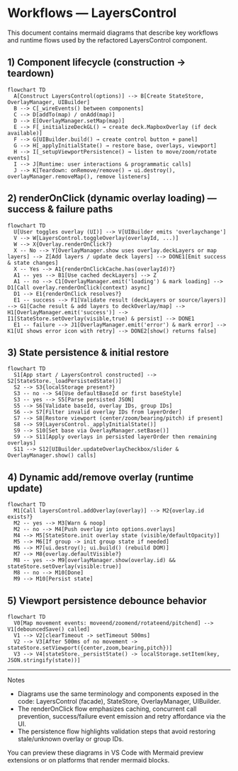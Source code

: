 # Workflows — LayersControl

This document contains mermaid diagrams that describe key workflows and runtime flows used by the refactored LayersControl component.

## 1) Component lifecycle (construction → teardown)

```mermaid
flowchart TD
  A[Construct LayersControl(options)] --> B[Create StateStore, OverlayManager, UIBuilder]
  B --> C[_wireEvents() between components]
  C --> D[addTo(map) / onAdd(map)]
  D --> E[OverlayManager.setMap(map)]
  E --> F[_initializeDeckGL() → create deck.MapboxOverlay (if deck available)]
  F --> G[UIBuilder.build() → create control button + panel]
  G --> H[_applyInitialState() → restore base, overlays, viewport]
  H --> I[_setupViewportPersistence() → listen to move/zoom/rotate events]
  I --> J[Runtime: user interactions & programmatic calls]
  J --> K[Teardown: onRemove/remove() → ui.destroy(), overlayManager.removeMap(), remove listeners]
```

## 2) renderOnClick (dynamic overlay loading) — success & failure paths

```mermaid
flowchart TD
  U[User toggles overlay (UI)] --> V[UIBuilder emits 'overlaychange']
  V --> W[LayersControl.toggleOverlay(overlayId, ...)]
  W --> X{Overlay.renderOnClick?}
  X -- No --> Y[OverlayManager.show uses overlay.deckLayers or map layers] --> Z[Add layers / update deck layers] --> DONE1[Emit success & state changes]
  X -- Yes --> A1{renderOnClickCache.has(overlayId)?}
  A1 -- yes --> B1[Use cached deckLayers] --> Z
  A1 -- no --> C1[OverlayManager.emit('loading') & mark loading] --> D1[Call overlay.renderOnClick(context) async]
  D1 --> E1{renderOnClick resolves?}
  E1 -- success --> F1[Validate result (deckLayers or source/layers)] --> G1[Cache result & add layers to deckOverlay/map] --> H1[OverlayManager.emit('success')] --> I1[StateStore.setOverlay(visible,true) & persist] --> DONE1
  E1 -- failure --> J1[OverlayManager.emit('error') & mark error] --> K1[UI shows error icon with retry] --> DONE2[show() returns false]
```

## 3) State persistence & initial restore

```mermaid
flowchart TD
  S1[App start / LayersControl constructed] --> S2[StateStore._loadPersistedState()]
  S2 --> S3{localStorage present?}
  S3 -- no --> S4[Use defaultBaseId or first baseStyle]
  S3 -- yes --> S5[Parse persisted JSON]
  S5 --> S6[Validate baseId, overlay IDs, group IDs]
  S6 --> S7[Filter invalid overlay IDs from layerOrder]
  S7 --> S8[Restore viewport (center/zoom/bearing/pitch) if present]
  S8 --> S9[LayersControl._applyInitialState()]
  S9 --> S10[Set base via OverlayManager.setBase()]
  S9 --> S11[Apply overlays in persisted layerOrder then remaining overlays]
  S11 --> S12[UIBuilder.updateOverlayCheckbox/slider & OverlayManager.show() calls]
```

## 4) Dynamic add/remove overlay (runtime update)

```mermaid
flowchart TD
  M1[Call layersControl.addOverlay(overlay)] --> M2{overlay.id exists?}
  M2 -- yes --> M3[Warn & noop]
  M2 -- no --> M4[Push overlay into options.overlays]
  M4 --> M5[StateStore.init overlay state (visible/defaultOpacity)]
  M5 --> M6[If group -> init group state if needed]
  M6 --> M7[ui.destroy(); ui.build() (rebuild DOM)]
  M7 --> M8{overlay.defaultVisible?}
  M8 -- yes --> M9[overlayManager.show(overlay.id) && stateStore.setOverlay(visible:true)]
  M8 -- no --> M10[Done]
  M9 --> M10[Persist state]
```

## 5) Viewport persistence debounce behavior

```mermaid
flowchart TD
  V0[Map movement events: moveend/zoomend/rotateend/pitchend] --> V1[debouncedSave() called]
  V1 --> V2[clearTimeout -> setTimeout 500ms]
  V2 --> V3[After 500ms of no movement -> stateStore.setViewport({center,zoom,bearing,pitch})]
  V3 --> V4[stateStore._persistState() -> localStorage.setItem(key, JSON.stringify(state))]
```

---

Notes
- Diagrams use the same terminology and components exposed in the code: LayersControl (facade), StateStore, OverlayManager, UIBuilder.
- The renderOnClick flow emphasizes caching, concurrent call prevention, success/failure event emission and retry affordance via the UI.
- The persistence flow highlights validation steps that avoid restoring stale/unknown overlay or group IDs.

You can preview these diagrams in VS Code with Mermaid preview extensions or on platforms that render mermaid blocks.
